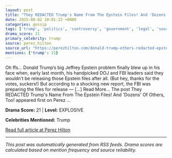 ```yaml
---
layout: post
title: "They REDACTED Trump's Name From The Epstein Files! And 'Dozens' Of Others, Too!"
date: 2025-08-02 10:01:22 +0000
categories: gossip
tags: ['trump', 'politics', 'controversy', 'government', 'legal', 'source-perez_hilton', 'drama-explosive']
drama_score: 21
primary_celebrity: trump
source: perez_hilton
source_url: "https://perezhilton.com/donald-trump-others-redacted-epstein-files/"
mentions: {'trump': 21}
---
```


Oh ffs&#8230; Donald Trump&#8216;s big Jeffrey Epstein problem finally blew up in his face when, early last month, his handpicked DOJ and FBI leaders said they wouldn&#8217;t be releasing those Epstein files after all. (But hey, thanks for the votes, suckers!) But according to a shocking new report, the FBI was preparing the files for release &#8212; [...] Read More... The post They REDACTED Trump&#039;s Name From The Epstein Files! And &#039;Dozens&#039; Of Others, Too! appeared first on Perez ...

**Drama Score:** 21 | **Level:** EXPLOSIVE

**Celebrities Mentioned:** Trump

[Read full article at Perez Hilton](https://perezhilton.com/donald-trump-others-redacted-epstein-files/)

---
*This post was automatically generated from RSS feeds. Drama scores are calculated based on mention frequency and source reliability.*
